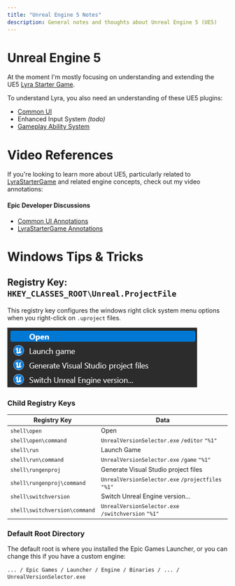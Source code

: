 ```yaml
---
title: "Unreal Engine 5 Notes"
description: General notes and thoughts about Unreal Engine 5 (UE5)
---
```



# Unreal Engine 5

At the moment I'm mostly focusing on understanding and extending the UE5
[Lyra Starter Game](./LyraStarterGame/).

To understand Lyra, you also need an understanding of these UE5 plugins:

- [Common UI](./CommonUI/)
- Enhanced Input System *(todo)*
- [Gameplay Ability System](./GameplayAbilitySystem/)


# Video References

If you're looking to learn more about UE5, particularly related to
[LyraStarterGame](/UE5/LyraStarterGame/)
and related engine concepts, check out my video annotations:

#### Epic Developer Discussions

- [Common UI Annotations](./CommonUI/#Annotations)
- [LyraStarterGame Annotations](./LyraStarterGame/Epic-Games-Developer-Discussion-References)


# Windows Tips & Tricks


## Registry Key: `HKEY_CLASSES_ROOT\Unreal.ProjectFile`

This registry key configures the windows right click system menu options when you right-click on `.uproject` files.

![Example uproject Right Click Menu](./screenshots/uproject-right-click-example.png)

### Child Registry Keys

| Registry Key                  | Data                                                |
|-------------------------------|-----------------------------------------------------|
| `shell\open`                  | Open                                                |
| `shell\open\command`          | `UnrealVersionSelector.exe` `/editor` `"%1"`        |
| `shell\run`                   | Launch Game                                         |
| `shell\run\command`           | `UnrealVersionSelector.exe` `/game` `"%1"`          |
| `shell\rungenproj`            | Generate Visual Studio project files                |
| `shell\rungenproj\command`    | `UnrealVersionSelector.exe` `/projectfiles` `"%1"`  |
| `shell\switchversion`         | Switch Unreal Engine version...                     |
| `shell\switchversion\command` | `UnrealVersionSelector.exe` `/switchversion` `"%1"` |


### Default Root Directory

The default root is where you installed the Epic Games Launcher, or you can change this
if you have a custom engine:

    ... / Epic Games / Launcher / Engine / Binaries / ... / UnrealVersionSelector.exe

